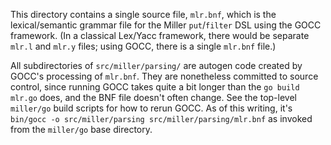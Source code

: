 This directory contains a single source file, `mlr.bnf`, which is the lexical/semantic grammar file for the Miller `put`/`filter` DSL using the GOCC framework. (In a classical Lex/Yacc framework, there would be separate `mlr.l` and `mlr.y` files; using GOCC, there is a single `mlr.bnf` file.)

All subdirectories of `src/miller/parsing/` are autogen code created by GOCC's processing of `mlr.bnf`. They are nonetheless committed to source control, since running GOCC takes quite a bit longer than the `go build mlr.go` does, and the BNF file doesn't often change. See the top-level `miller/go` build scripts for how to rerun GOCC. As of this writing, it's `bin/gocc -o src/miller/parsing src/miller/parsing/mlr.bnf` as invoked from the `miller/go` base directory.
